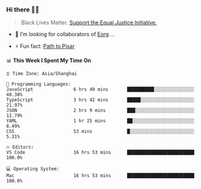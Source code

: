 ### Hi there 👋🏿

<!--
**007tom/007tom** is a ✨ _special_ ✨ repository because its `README.md` (this file) appears on your GitHub profile.

Here are some ideas to get you started:
-->

> Black Lives Matter. [Support the Equal Justice Initiative.](https://support.eji.org/give/153413/#!/donation/checkout)

<!--
- 🔭 I’m currently working on ...
- 🌱 I’m currently learning ...
-->
- 👯 I’m looking for collaborators of [Eorg](https://github.com/zhyd1997/Eorg) ...

<!--
- 🤔 I’m looking for help with ...
- 💬 Ask me about ...
- 📫 How to reach me: ...
- 😄 Pronouns: ...
-->

- ⚡ Fun fact: [Path to Pixar](https://bunnyhobby.github.io/)
<!--
-->

<!--START_SECTION:waka-->
📊 **This Week I Spent My Time On** 

```text
⌚︎ Time Zone: Asia/Shanghai

💬 Programming Languages: 
JavaScript               6 hrs 49 mins       ██████████░░░░░░░░░░░░░░░   40.38% 
TypeScript               3 hrs 42 mins       █████░░░░░░░░░░░░░░░░░░░░   21.97% 
JSON                     2 hrs 9 mins        ███░░░░░░░░░░░░░░░░░░░░░░   12.79% 
YAML                     1 hr 25 mins        ██░░░░░░░░░░░░░░░░░░░░░░░   8.49% 
CSS                      53 mins             █░░░░░░░░░░░░░░░░░░░░░░░░   5.31%

🔥 Editors: 
VS Code                  16 hrs 53 mins      █████████████████████████   100.0%

💻 Operating System: 
Mac                      16 hrs 53 mins      █████████████████████████   100.0%

```


<!--END_SECTION:waka-->
